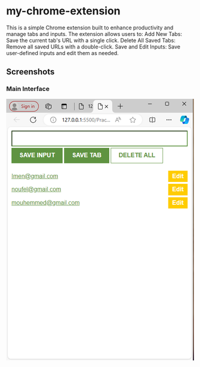 # my-chrome-extension
This is a simple Chrome extension built to enhance productivity and manage tabs and inputs. 
The extension allows users to: 
Add New Tabs: Save the current tab's URL with a single click. 
Delete All Saved Tabs: Remove all saved URLs with a double-click. 
Save and Edit Inputs: Save user-defined inputs and edit them as needed.

## Screenshots

### Main Interface
![Main Interface](images/extention.PNG)
